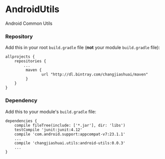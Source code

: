 # AndroidUtils
Android Common Utils

### Repository

Add this in your root `build.gradle` file (**not** your module `build.gradle` file):

``` Gradle
allprojects {
	repositories {
		...
		 maven {
                url "http://dl.bintray.com/changjiashuai/maven" 
         }
	}
}
```

### Dependency

Add this to your module's `build.gradle` file:

```Gradle
dependencies {
    compile fileTree(include: ['*.jar'], dir: 'libs')
    testCompile 'junit:junit:4.12'
    compile 'com.android.support:appcompat-v7:23.1.1'
    ...
    compile 'changjiashuai.utils:android-utils:0.0.3'
    ...
}
```
